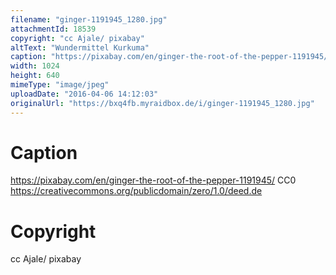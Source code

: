 ```yaml
---
filename: "ginger-1191945_1280.jpg"
attachmentId: 18539
copyright: "cc Ajale/ pixabay"
altText: "Wundermittel Kurkuma"
caption: "https://pixabay.com/en/ginger-the-root-of-the-pepper-1191945/\nCC0\nhttps://creativecommons.org/publicdomain/zero/1.0/deed.de"
width: 1024
height: 640
mimeType: "image/jpeg"
uploadDate: "2016-04-06 14:12:03"
originalUrl: "https://bxq4fb.myraidbox.de/i/ginger-1191945_1280.jpg"
---
```


# Caption

https://pixabay.com/en/ginger-the-root-of-the-pepper-1191945/
CC0
https://creativecommons.org/publicdomain/zero/1.0/deed.de

# Copyright

cc Ajale/ pixabay
